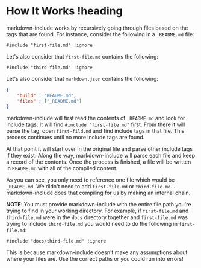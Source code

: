 # How It Works !heading

markdown-include works by recursively going through files based on the tags that are found.  For instance, consider the following in a `_README.md` file:

```
#include "first-file.md" !ignore
```

Let's also consider that `first-file.md` contains the following:

```
#include "third-file.md" !ignore
```

Let's also consider that `markdown.json` contains the following:

```json
{
	"build" : "README.md",
	"files" : ["_README.md"]
}
```

markdown-include will first read the contents of `_README.md` and look for include tags.  It will find `#include "first-file.md"` first.  From there it will parse the tag, open `first-fild.md` and find include tags in that file.  This process continues until no more include tags are found.  

At that point it will start over in the original file and parse other include tags if they exist.  Along the way, markdown-include will parse each file and keep a record of the contents.  Once the process is finished, a file will be written in `README.md` with all of the compiled content.

As you can see, you only need to reference one file which would be `_README.md`.  We didn't need to add `first-file.md` or `third-file.md`... markdown-include does that compiling for us by making an internal chain.

**NOTE**:  You must provide markdown-include with the entire file path you're trying to find in your working directory.  For example, if `first-file.md` and `third-file.md` were in the `docs` directory together and `first-file.md` was trying to include `third-file.md` you would need to do the following in `first-file.md`:

```
#include "docs/third-file.md" !ignore
```

This is because markdown-include doesn't make any assumptions about where your files are.  Use the correct paths or you could run into errors!
